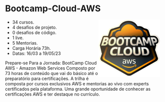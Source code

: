 # Bootcamp-Cloud-AWS

<img src="af22d4a0-463f-48c5-a70c-4961d5e618d0.png" align="right" width="200px">

- 34 cursos.
- 4 desafios de projeto.
- 0 desafios de código.
- 1 live.
- 5 Mentorias.
- Carga Horária 73h.
- Datas: 16/03 a 19/05/23

Prepare-se Para a Jornada: BootCamp Cloud AWS - Amazon Web Services 
Composto por 73 horas de conteúdo que vai do básico até o preparatório para certificações. A trilha é composta por cursos exclusivos AWS e mentorias ao vivo com experts certificados pela plataforma. Uma grande oportunidade de conhecer as certificações AWS e ter destaque no currículo.
